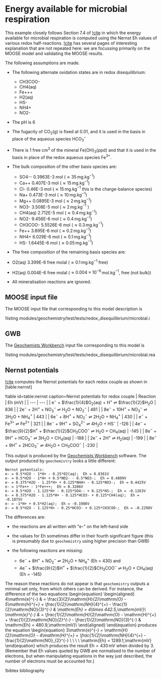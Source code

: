 # Energy available for microbial respiration

This example closely follows Section 7.4 of [!cite](bethke_2007) in which the energy available for microbial respiration is computed using the Nernst Eh values of various redox half-reactions.  [!cite](bethke_2007) has several pages of interesting explanation that are not repeated here: we are focussing primarily on the MOOSE model and validating the MOOSE results.

The following assumptions are made.

- The following alternate oxidation states are in redox disequilibrium:

  - CH3COO-
  - CH4(aq)
  - Fe+++
  - H2(aq)
  - HS-
  - NH4+
  - NO2-

- The pH is 6
- The fugacity of CO$_{2}$(g) is fixed at 0.01, and it is used in the basis in place of the aqueous species HCO$_{3}^{-}$
- There is 1 free cm$^{3}$ of the mineral Fe(OH)$_{3}$(ppd) and that it is used in the basis in place of the redox aqueous species Fe$^{3+}$.
- The bulk composition of the other basis species are:

  - SO4-- 0.3963E-3 mol ($\approx 35\,$mg.kg$^{-1}$)
  - Ca++ 0.407E-3 mol ($\approx 15\,$mg.kg$^{-1}$)
  - Cl- 0.46E-3 mol ($\approx 15\,$mg.kg$^{-1}$ this is the charge-balance species)
  - Na+ 0.473E-3 mol ($\approx 10\,$mg.kg$^{-1}$)
  - Mg++ 0.0895E-3 mol ($\approx 2\,$mg.kg$^{-1}$)
  - NO3- 3.508E-5 mol ($\approx 2\,$mg.kg$^{-1}$ )
  - CH4(aq) 2.712E-5 mol ($\approx 0.4\,$mg.kg$^{-1}$)
  - NO2- 9.456E-6 mol ($\approx 0.4\,$mg.kg$^{-1}$)
  - CH3COO- 5.5526E-6 mol ($\approx 0.3\,$mg.kg$^{-1}$)
  - Fe++ 3.895E-6 mol ($\approx 0.2\,$mg.kg$^{-1}$)
  - NH4+ 6.029E-6 mol ($\approx 0.1\,$mg.kg$^{-1}$)
  - HS- 1.6445E-6 mol ($\approx 0.05\,$mg.kg$^{-1}$)

 - The free composition of the remaining basis species are:

  - O2(aq) 3.399E-6 free molal ($\approx 0.1\,$mg.kg$^{-1}$ free)
  - H2(aq) 0.004E-6 free molal ($\approx 0.004\times 10^{-6}\,$mol.kg$^{-1}$, free (not bulk))

- All mineralisation reactions are ignored.

## MOOSE input file

The MOOSE input file that corresponding to this model description is

!listing modules/geochemistry/test/tests/redox_disequilibrium/microbial.i

## GWB 

The [Geochemists Workbench](https://www.gwb.com/) input file corresponding to this model is

!listing modules/geochemistry/test/tests/redox_disequilibrium/microbial.rea

## Nernst potentials

[!cite](bethke_2007) computes the Nernst potentials for each redox couple as shown in [table:nernst]

!table id=table:nernst caption=Nernst potentials for redox couple
| Reaction | Eh (mV) |
| --- | --- |
| e$^{-}$ + $\frac{1}{4}$O$_{2}$(aq) + H$^{+}$ $\rightleftharpoons$ $\frac{1}{2}$H$_{2}$O | 836 |
| 2e$^{-}$ + 2H$^{+}$ + NO$_{3}^{-}$ $\rightleftharpoons$ H$_{2}$O + NO$_{2}^{-}$ | 481 |
| 8e$^{-}$ + 10H$^{+}$ + NO$_{3}^{-}$ $\rightleftharpoons$ 3H$_{2}$O + NH$_{4}^{+}$ | 443 |
| 6e$^{-}$ + 8H$^{+}$ + NO$_{2}^{-}$ $\rightleftharpoons$ 2H$_{2}$O + NH$_{4}^{+}$ | 430 |
| e$^{-}$ + Fe$^{3+}$ $\rightleftharpoons$ Fe$^{2+}$ | 321 |
| 8e$^{-}$ + 9H$^{+}$ + SO$_{4}^{2-}$ $\rightleftharpoons$ 4H$_{2}$O + HS$^{-}$ | -126 |
| 4e$^{-}$ + $\frac{9}{2}$H$^{+}$ + $\frac{1}{2}$CH$_{3}$COO$^{-}$ $\rightleftharpoons$ H$_{2}$O + CH$_{4}$(aq) | -145 |
| 8e$^{-}$ + 9H$^{+}$ + HCO$_{3}^{-}$ $\rightleftharpoons$ 3H$_{2}$O + CH$_{4}$(aq) | -188 |
| 2e$^{-}$ + 2H$^{+}$ $\rightleftharpoons$ H$_{2}$(aq) | -199 |
| 8e$^{-}$ + 9H$^{+}$ + 2HCO$_{3}^{-}$ $\rightleftharpoons$ 4H$_{2}$O + CH$_{3}$COO$^{-}$ | -230 |

This output is produced by the [Geochemists Workbench](https://www.gwb.com/) software.  The output produced by `geochemistry` looks a little different:

```
Nernst potentials:
e- = 0.5*H2O - 1*H+ - 0.25*O2(aq);  Eh = 0.8361V
e- = 0.5*H2O - 1*H+ + 0.5*NO2- - 0.5*NO3-;  Eh = 0.4809V
e- = 0.375*H2O - 1.25*H+ + 0.125*NH4+ - 0.125*NO3-;  Eh = 0.4425V
e- = 1*Fe++ - 1*Fe+++;  Eh = 0.3206V
e- = 0.5*H2O - 1.125*H+ - 0.125*SO4-- + 0.125*HS-;  Eh = -0.1263V
e- = 0.375*H2O - 1.125*H+ - 0.125*HCO3- + 0.125*CH4(aq);  Eh = -0.1875V
e- = -1*H+ + 0.5*H2(aq);  Eh = -0.1986V
e- = 0.5*H2O - 1.125*H+ - 0.25*HCO3- + 0.125*CH3COO-;  Eh = -0.2298V
```

The differences are:

- the reactions are all written with "e-" on the left-hand side
- the values for Eh sometimes differ in their fourth significant figure (this is presumably due to `geochemistry` using higher precision than GWB)
- the following reactions are missing:

  - 6e$^{-}$ + 8H$^{+}$ + NO$_{2}^{-}$ $\rightleftharpoons$ 2H$_{2}$O + NH$_{4}^{+}$ (Eh = 430) and 
  - 4e$^{-}$ + $\frac{9}{2}$H$^{+}$ + $\frac{1}{2}$CH$_{3}$COO$^{-}$ $\rightleftharpoons$ H$_{2}$O + CH$_{4}$(aq) (Eh = -145)

The reason these reactions do not appear is that `geochemistry` outputs a minimal set only, from which others can be derived.  For instance, the difference of the two equations
\begin{equation}
\begin{aligned}
4\mathrm{e}^{-} & = \frac{3}{2}\mathrm{H}_{2}\mathrm{O} - 5\mathrm{H}^{+} + \frac{1}{2}\mathrm{NH}_{4}^{+} - \frac{1}{2}\mathrm{NO}_{3}^{-} & \mathrm{Eh} = 4\times 442.5\,\mathrm{mV}\\
\mathrm{e}^{-} & = \frac{1}{2}\mathrm{H}_{2}\mathrm{O} - \mathrm{H}^{+} + \frac{1}{2}\mathrm{NO}_{2}^{-} - \frac{1}{2}\mathrm{NO}_{3}^{-} & \mathrm{Eh} = 480.9\,\mathrm{mV}\\
\end{aligned}
\end{equation}
produces the equation
\begin{equation}
3\mathrm{e}^{-} = \mathrm{H}_{2}\mathrm{O} - 4\mathrm{H}^{+} + \frac{1}{2}\mathrm{NH}_{4}^{+} - \frac{1}{2}\mathrm{NO}_{2}^{-} \ \ \ \   \mathrm{Eh} = 1289.1\,\mathrm{mV}
\end{equation}
which produces the result $\mathrm{Eh} = 430\,$mV when divided by 3.  (Remember that Eh values quoted by GWB are normalised to the number of electrons, but when manipulating equations in the way just described, the number of electrons must be accounted for.)

!bibtex bibliography